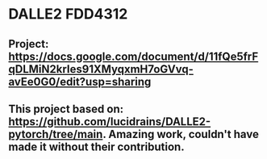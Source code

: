 # DALLE2 FDD4312

## Project: https://docs.google.com/document/d/11fQe5frFqDLMiN2krIes91XMyqxmH7oGVvq-avEe0G0/edit?usp=sharing

## This project based on: https://github.com/lucidrains/DALLE2-pytorch/tree/main. Amazing work, couldn't have made it without their contribution.